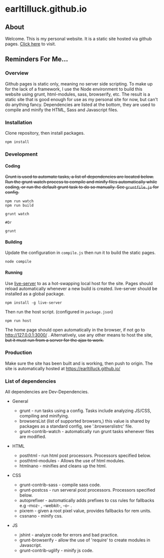 # earltilluck.github.io

## About
Welcome. This is my personal website. It is a static site hosted via github pages. [Click here](https://earltilluck.github.io/) to visit.

## Reminders For Me...

### Overview
Github pages is static only, meaning no server side scripting. To make up for the lack of a framework, I use the Node environment to build this website using grunt, html-modules, sass, browserify, etc. The result is a static site that is good enough for use as my personal site for now, but can't do anything fancy. Dependencies are listed at the bottom, they are used to compile and minify the HTML, Sass and Javascript files.

### Installation  

Clone repository, then install packages.
```
npm install
```

### Development

#### Coding
~~Grunt is used to automate tasks, a list of dependencies are located below. Run the grunt watch 
process to compile and minify files automatically while coding, or run the default grunt task 
to do so manually. See `gruntfile.js` for config.~~
```
npm run watch
npm run build 
```
```
grunt watch

#Or

grunt
```


#### Building
Update the configuration in `compile.js` then run it to build the static pages. 
```
node compile
```

#### Running
Use [live-server](https://www.npmjs.com/package/live-server) to as a hot-swapping local host for the site. Pages should reload automatically whenever a new build is created. live-server should be installed as a global package.
```
npm install -g live-server
```
Then run the host script. (configured in `package.json`)
```
npm run host
```
The home page should open automatically in the browser, if not go to http://127.0.0.1:3000/ . Alternatively, use any other means to host the site, ~~but it must run from a server for the ajax to work.~~


### Production
Make sure the site has been built and is working, then push to origin. The site is automatically hosted at https://earltilluck.github.io/


### List of dependencies
All dependencies are Dev-Dependencies.
* General
  * grunt - run tasks using a config. Tasks include analyzing JS/CSS, compiling and minifying.
  * browsersList (list of supported browsers,) this value is shared by packages as a standard config, see '.browserslistrc' file.
  * grunt-contrib-watch - automatically run grunt tasks whenever files are modified.

* HTML
  * posthtml - run html post processors. Processors specified below.
  * posthtml-modules - Allows the use of html modules.
  * htmlnano - minifies and cleans up the html.

* CSS
  * grunt-contrib-sass - compile sass code.
  * grunt-postcss - run serveral post processors. Processors specified below.
  * autoprefixer - automatically adds prefixes to css rules for fallbacks e.g -moz- , -webkit-, -o- .
  * pixrem - given a root pixel value, provides fallbacks for rem units.
  * cssnano - minify css.

* JS
  * jshint - analyze code for errors and bad practice. 
  * grunt-browserify - allow the use of 'require' to create modules in Javascript. 
  * grunt-contrib-uglify - minify js code.
